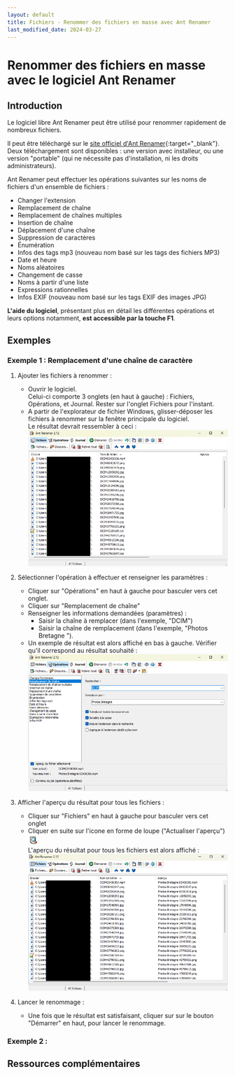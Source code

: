 ```yaml
---
layout: default
title: Fichiers - Renommer des fichiers en masse avec Ant Renamer
last_modified_date: 2024-03-27
---
```

# Renommer des fichiers en masse avec le logiciel Ant Renamer
## Introduction

Le logiciel libre Ant Renamer peut être utilisé pour renommer rapidement de nombreux fichiers.

Il peut être téléchargé sur le [site officiel d'Ant Renamer](https://www.antp.be/software/renamer/fr){:target="_blank"}.  
Deux téléchargement sont disponibles : une version avec installeur, ou une version "portable" (qui ne nécessite pas d'installation, ni les droits administrateurs).

Ant Renamer peut effectuer les opérations suivantes sur les noms de fichiers d'un ensemble de fichiers : 
- Changer l'extension
- Remplacement de chaîne
- Remplacement de chaînes multiples
- Insertion de chaîne
- Déplacement d'une chaîne
- Suppression de caractères
- Énumération
- Infos des tags mp3 (nouveau nom basé sur les tags des fichiers MP3)
- Date et heure
- Noms aléatoires
- Changement de casse
- Noms à partir d'une liste
- Expressions rationnelles
- Infos EXIF (nouveau nom basé sur les tags EXIF des images JPG)

**L'aide du logiciel**, présentant plus en détail les différentes opérations et leurs options notamment, **est accessible par la touche F1**.

## Exemples
### Exemple 1 : Remplacement d'une chaîne de caractère

1. Ajouter les fichiers à renommer :
	- Ouvrir le logiciel.  
  Celui-ci comporte 3 onglets (en haut à gauche) : Fichiers, Opérations, et Journal. Rester sur l'onglet Fichiers pour l'instant.
	- A partir de l'explorateur de fichier Windows, glisser-déposer les fichiers à renommer sur la fenêtre principale du logiciel.  
  Le résultat devrait ressembler à ceci : 
![](IMG_Renommer%20fichiers%20avec%20Ant%20Renamer%201.png)

2. Sélectionner l'opération à effectuer et renseigner les paramètres :
	- Cliquer sur "Opérations" en haut à gauche pour basculer vers cet onglet.
	- Cliquer sur "Remplacement de chaîne"
	- Renseigner les informations demandées (paramètres) : 
		- Saisir la chaîne à remplacer (dans l'exemple, "DCIM")
		- Saisir la chaîne de remplacement (dans l'exemple, "Photos Bretagne ").
	- Un exemple de résultat est alors affiché en bas à gauche. Vérifier qu'il correspond au résultat souhaité :
	![](IMG_Renommer%20fichiers%20avec%20Ant%20Renamer%202.png)

3. Afficher l'aperçu du résultat pour tous les fichiers :
	- Cliquer sur "Fichiers" en haut à gauche pour basculer vers cet onglet
	- Cliquer en suite sur l'icone en forme de loupe ("Actualiser l'aperçu")  
	  ![](IMG_Renommer%20fichiers%20avec%20Ant%20Renamer%203.png)  
	  L'aperçu du résultat pour tous les fichiers est alors affiché : 
	   ![](IMG_Renommer%20fichiers%20avec%20Ant%20Renamer%204.png)

4. Lancer le renommage :
	- Une fois que le résultat est satisfaisant, cliquer sur sur le bouton "Démarrer" en haut, pour lancer le renommage.

### Exemple 2 : 
## Ressources complémentaires
